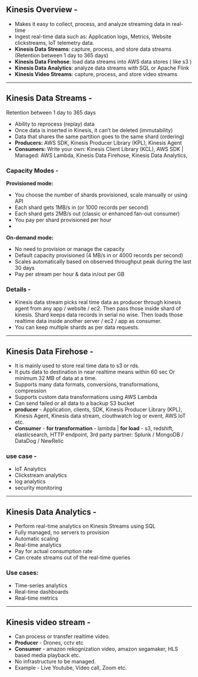 ## Kinesis Overview -
- Makes it easy to collect, process, and analyze streaming data in real-time 
- Ingest real-time data such as: Application logs, Metrics, Website clickstreams, 
IoT telemetry data.
- **Kinesis Data Streams**: capture, process, and store data streams (Retention between 1 day to 365 days)
- **Kinesis Data Firehose**: load data streams into AWS data stores ( like s3 )
- **Kinesis Data Analytics**: analyze data streams with SQL or Apache Flink
- **Kinesis Video Streams**: capture, process, and store video streams
---
## Kinesis Data Streams - 
Retention between 1 day to 365 days
- Ability to reprocess (replay) data
- Once data is inserted in Kinesis, it can’t be deleted (immutability)
- Data that shares the same partition goes to the same shard (ordering)
- **Producers:** AWS SDK, Kinesis Producer Library (KPL), Kinesis Agent
- **Consumers:** Write your own: Kinesis Client Library (KCL), AWS SDK | Managed: AWS Lambda, Kinesis Data Firehose, Kinesis Data Analytics,
### Capacity Modes -
**Provisioned mode:**
- You choose the number of shards provisioned, scale manually or using API
- Each shard gets 1MB/s in (or 1000 records per second)
- Each shard gets 2MB/s out (classic or enhanced fan-out consumer)
- You pay per shard provisioned per hour
- 
**On-demand mode:**
- No need to provision or manage the capacity
- Default capacity provisioned (4 MB/s in or 4000 records per second)
- Scales automatically based on observed throughput peak during the last 30 days
- Pay per stream per hour & data in/out per GB
### Details -
- Kinesis data stream picks real time data as producer through kinesis agent from any app / website / ec2. Then pass those inside shard of kinesis. Shard keeps data records in serial no wise. Then loads those realtime data inside another server / ec2 / app as consumer.
- You can keep multiple shards as per data requests.

---
## Kinesis Data Firehose -
- It is mainly used to store real time data to s3 or rds.
- It puts data to destination in near realtime means within 60 sec Or minimum 32 MB of data at a time.
- Supports many data formats, conversions, transformations, compression
-  Supports custom data transformations using AWS Lambda
-  Can send failed or all data to a backup S3 bucket
- **producer** - Application, clients, SDK, Kinesis Producer Library (KPL), Kinesis Agent, Kinesis data stream, clouthwatch log or event, AWS IoT etc.
- **Consumer** - **for transformation** - lambda | **for load** - s3, redshift, elasticsearch, HTTP endpoint, 3rd party partner: Splunk / MongoDB / DataDog / NewRelic
### use case -
- IoT Analytics
- Clickstream analytics
- log analytics
- security monitoring
---
## Kinesis Data Analytics -
- Perform real-time analytics on Kinesis Streams using SQL
- Fully managed, no servers to provision
- Automatic scaling
- Real-time analytics
- Pay for actual consumption rate
- Can create streams out of the real-time queries
### Use cases:
- Time-series analytics
- Real-time dashboards
- Real-time metrics

---

## Kinesis video stream -
- Can process or transfer realtime video.
- **Producer** - Drones, cctv etc
- **Consumer** - amazon rekognization video, amazon segamaker, HLS based media playback etc.
- No infrastructure to be managed.
- Example - Live Youtube, Video call, Zoom etc.
